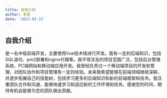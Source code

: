 ```yaml
---
title: 自我介绍
author: 老吴
date: '2023-03-22'
---
```


## 自我介绍

是一名中级前端开发，主要使用Vue技术栈进行开发。我有一定的后端知识，包括SQL语句、pm2部署和nginx代理等。我平常涉及的项目范围广泛，包括后台管理系统、PC端网站和移动端应用开发。我曾经负责过一个移动端项目的开发和管理，对团队协作和项目管理有一定的经验。未来我希望能够在前端领域继续深耕，并逐步拓展自己的技能树，包括学习更多的后端知识和新的前端框架和技术。我注重团队合作和沟通，能够快速学习和适应新的工作环境和任务。感谢您的时间，期待有机会能够为您的团队做出贡献。